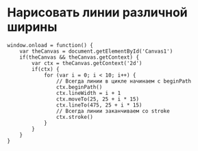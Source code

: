 # Нарисовать линии различной ширины

    window.onload = function() {
        var theCanvas = document.getElementById('Canvas1')
        if(theCanvas && theCanvas.getContext) {
            var ctx = theCanvas.getContext('2d')
            if(ctx) {
                for (var i = 0; i < 10; i++) {
                    // Всегда линии в цикле начинаем с beginPath
                    ctx.beginPath()
                    ctx.lineWidth = i + 1
                    ctx.moveTo(25, 25 + i * 15)
                    ctx.lineTo(475, 25 + i * 15)
                    // Всегда линии заканчиваем со stroke
                    ctx.stroke()
                }
            }
        }
    }
